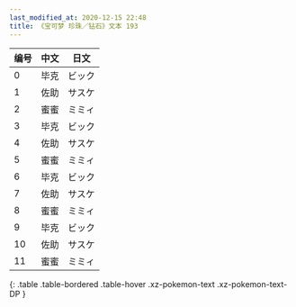 ```yaml
---
last_modified_at: 2020-12-15 22:48
title: 《宝可梦 珍珠／钻石》文本 193
---
```

| 编号 | 中文 | 日文 |
| ---- | ---- | ---- |
| 0 | 毕克 | ビック |
| 1 | 佐助 | サスケ |
| 2 | 蜜蜜 | ミミィ |
| 3 | 毕克 | ビック |
| 4 | 佐助 | サスケ |
| 5 | 蜜蜜 | ミミィ |
| 6 | 毕克 | ビック |
| 7 | 佐助 | サスケ |
| 8 | 蜜蜜 | ミミィ |
| 9 | 毕克 | ビック |
| 10 | 佐助 | サスケ |
| 11 | 蜜蜜 | ミミィ |
{: .table .table-bordered .table-hover .xz-pokemon-text .xz-pokemon-text-DP }